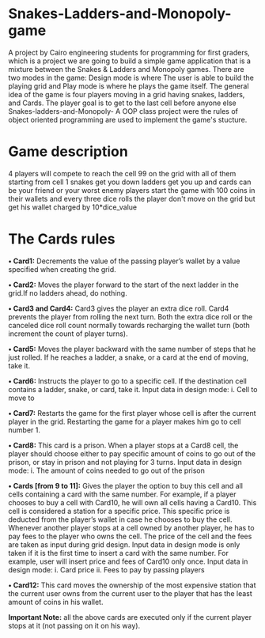 # Snakes-Ladders-and-Monopoly-game
A project by Cairo engineering students for programming for first graders, which is a project we are going to build a simple game application that is a mixture between the Snakes &amp; Ladders and Monopoly games. There are two modes in the game: Design mode is where The user is able to build the playing grid and Play mode is where he plays the game itself. The general idea of the game is four players moving in a grid having snakes, ladders, and Cards. The player goal is to get to the last cell before anyone else
Snakes-ladders-and-Monopoly-
A OOP class project were the rules of object oriented programming are used to implement the game's stucture.

# Game description
4 players will compete to reach the cell 99 on the grid with all of them starting from cell 1
snakes get you down ladders get you up and cards can be your friend or your worst enemy
players start the game with 100 coins in their wallets and every three dice rolls the player don't move on the grid but get his wallet charged by 10*dice_value
# The Cards rules
**• Card1:**
Decrements the value of the passing player’s wallet by a value specified when creating
the grid.

**• Card2:**
 Moves the player forward to the start of the next ladder in the grid.If no ladders ahead, do nothing.
 
**• Card3 and Card4:**
Card3 gives the player an extra dice roll.
Card4 prevents the player from rolling the next turn. Both the extra dice roll or the canceled dice roll count normally towards recharging the
wallet turn (both increment the count of player turns).

**• Card5:**
Moves the player backward with the same number of steps that he just rolled.
If he reaches a ladder, a snake, or a card at the end of moving, take it.

**• Card6:**
 Instructs the player to go to a specific cell.
 If the destination cell contains a ladder, snake, or card, take it.
 Input data in design mode:
i. Cell to move to

**• Card7:**
Restarts the game for the first player whose cell is after the current player in the grid.
 Restarting the game for a player makes him go to cell number 1.
 
**• Card8:**
This card is a prison. When a player stops at a Card8 cell, the player should choose either to pay specific
amount of coins to go out of the prison, or stay in prison and not playing for 3 turns.
Input data in design mode:
i. The amount of coins needed to go out of the prison

**• Cards [from 9 to 11]:**
Gives the player the option to buy this cell and all cells containing a card with the same
number. For example, if a player chooses to buy a cell with Card10, he will own all cells
having a Card10.
This cell is considered a station for a specific price.
This specific price is deducted from the player’s wallet in case he chooses to buy the cell.
Whenever another player stops at a cell owned by another player, he has to pay fees to
the player who owns the cell.
 The price of the cell and the fees are taken as input during grid design.
 Input data in design mode is only taken if it is the first time to insert a card with the same
number. For example, user will insert price and fees of Card10 only once.
 Input data in design mode:
i. Card price
ii. Fees to pay by passing players

**• Card12:**
This card moves the ownership of the most expensive station that the current user owns
from the current user to the player that has the least amount of coins in his wallet.


**Important Note:** all the above cards are executed only if the current player stops at it (not passing
on it on his way).

